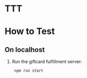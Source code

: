 TTT
====================

# How to Test #

## On localhost ##

1. Run the giftcard fulfillment server:

        npm run start
